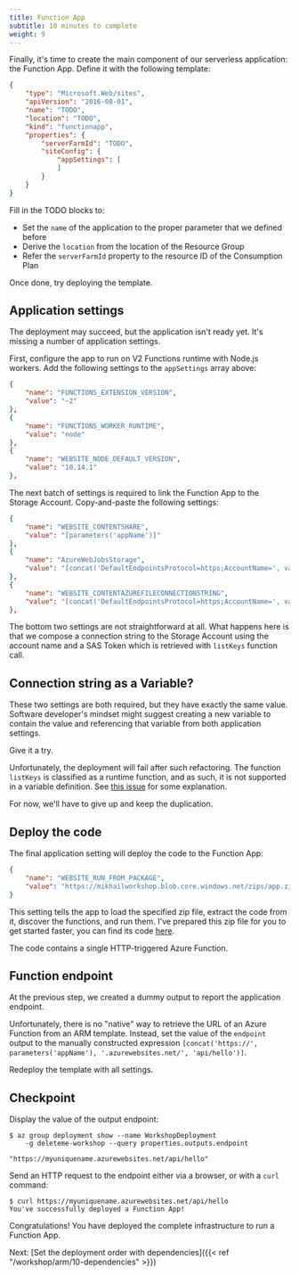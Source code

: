 ```yaml
---
title: Function App
subtitle: 10 minutes to complete
weight: 9
---
```


Finally, it's time to create the main component of our serverless application: the Function App. Define it with the following template:

``` json
{
    "type": "Microsoft.Web/sites",
    "apiVersion": "2016-08-01",
    "name": "TODO",
    "location": "TODO",
    "kind": "functionapp",
    "properties": {
        "serverFarmId": "TODO",
        "siteConfig": {
            "appSettings": [
            ]
        }
    }
}
```

Fill in the TODO blocks to:

- Set the `name` of the application to the proper parameter that we defined before
- Derive the `location` from the location of the Resource Group
- Refer the `serverFarmId` property to the resource ID of the Consumption Plan

Once done, try deploying the template.

## Application settings

The deployment may succeed, but the application isn't ready yet. It's missing a number of application settings.

First, configure the app to run on V2 Functions runtime with Node.js workers. Add the following settings to the `appSettings` array above:

``` json
{
    "name": "FUNCTIONS_EXTENSION_VERSION",
    "value": "~2"
},
{
    "name": "FUNCTIONS_WORKER_RUNTIME",
    "value": "node"
},
{
    "name": "WEBSITE_NODE_DEFAULT_VERSION",
    "value": "10.14.1"
},
```

The next batch of settings is required to link the Function App to the Storage Account. Copy-and-paste the following settings:

``` json
{
    "name": "WEBSITE_CONTENTSHARE",
    "value": "[parameters('appName')]"
},
{
    "name": "AzureWebJobsStorage",
    "value": "[concat('DefaultEndpointsProtocol=https;AccountName=', variables('storageAccountName'), ';AccountKey=', listKeys(variables('storageAccountId'),'2015-05-01-preview').key1)]"
},
{
    "name": "WEBSITE_CONTENTAZUREFILECONNECTIONSTRING",
    "value": "[concat('DefaultEndpointsProtocol=https;AccountName=', variables('storageAccountName'), ';AccountKey=', listKeys(variables('storageAccountId'),'2015-05-01-preview').key1)]"
},
```

The bottom two settings are not straightforward at all. What happens here is that we compose a connection string to the Storage Account using the account name and a SAS Token which is retrieved with `listKeys` function call.

## Connection string as a Variable?

These two settings are both required, but they have exactly the same value. Software developer's mindset might suggest creating a new variable to contain the value and referencing that variable from both application settings.

Give it a try.

Unfortunately, the deployment will fail after such refactoring. The function `listKeys` is classified as a runtime function, and as such, it is not supported in a variable definition. See [this issue](https://github.com/Azure/azure-quickstart-templates/issues/1503) for some explanation.

For now, we'll have to give up and keep the duplication.

## Deploy the code

The final application setting will deploy the code to the Function App:

``` json
{
    "name": "WEBSITE_RUN_FROM_PACKAGE",
    "value": "https://mikhailworkshop.blob.core.windows.net/zips/app.zip"
}
```

This setting tells the app to load the specified zip file, extract the code from it, discover the functions, and run them. I've prepared this zip file for you to get started faster, you can find its code [here](TODO).

The code contains a single HTTP-triggered Azure Function.

## Function endpoint

At the previous step, we created a dummy output to report the application endpoint.

Unfortunately, there is no "native" way to retrieve the URL of an Azure Function from an ARM template. Instead, set the value of the `endpoint` output to the manually constructed expression `[concat('https://', parameters('appName'), '.azurewebsites.net/', 'api/hello')]`.

Redeploy the template with all settings.

## Checkpoint

Display the value of the output endpoint:

```
$ az group deployment show --name WorkshopDeployment
    -g deleteme-workshop --query properties.outputs.endpoint

"https://myuniquename.azurewebsites.net/api/hello"
```

Send an HTTP request to the endpoint either via a browser, or with a `curl` command:

```
$ curl https://myuniquename.azurewebsites.net/api/hello
You've successfully deployed a Function App!
```

Congratulations! You have deployed the complete infrastructure to run a Function App.

Next: [Set the deployment order with dependencies]({{< ref "/workshop/arm/10-dependencies" >}})